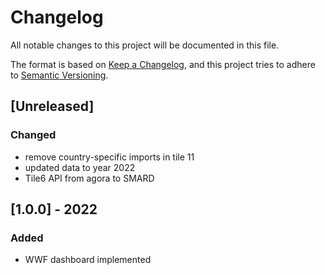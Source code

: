 # Changelog
All notable changes to this project will be documented in this file.

The format is based on [Keep a Changelog](https://keepachangelog.com/en/1.0.0/),
and this project tries to adhere to [Semantic Versioning](https://semver.org/spec/v2.0.0.html).

## [Unreleased]
### Changed
- remove country-specific imports in tile 11
- updated data to year 2022
- Tile6 API from agora to SMARD 

## [1.0.0] - 2022
### Added
- WWF dashboard implemented